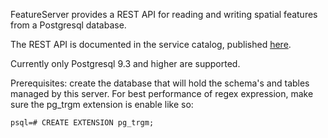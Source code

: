 FeatureServer provides a REST API for reading and writing spatial features from a Postgresql database.

The REST API is documented in the service catalog, published [here](http://geolatte.github.io/geolatte-featureserver/service-catalog.html).

Currently only Postgresql 9.3 and higher are supported.

Prerequisites: create the database that will hold the schema's and tables managed by this server. For best performance of regex expression, make sure
the pg_trgm extension is enable like so:

    psql=# CREATE EXTENSION pg_trgm;






